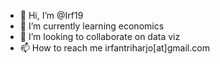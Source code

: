 - 👋 Hi, I’m @Irf19
- 🌱 I’m currently learning economics
- 💞️ I’m looking to collaborate on data viz
- 📫 How to reach me irfantriharjo[at]gmail.com

<!---
Irf19/Irf19 is a ✨ special ✨ repository because its `README.md` (this file) appears on your GitHub profile.
You can click the Preview link to take a look at your changes.
--->
